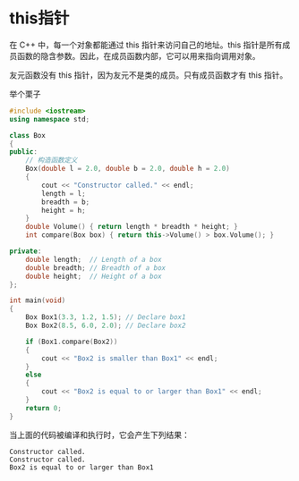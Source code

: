 # this指针

在 C++ 中，每一个对象都能通过 this 指针来访问自己的地址。this 指针是所有成员函数的隐含参数。因此，在成员函数内部，它可以用来指向调用对象。

友元函数没有 this 指针，因为友元不是类的成员。只有成员函数才有 this 指针。

举个栗子
```c++
#include <iostream>
using namespace std;

class Box
{
public:
    // 构造函数定义
    Box(double l = 2.0, double b = 2.0, double h = 2.0)
    {
        cout << "Constructor called." << endl;
        length = l;
        breadth = b;
        height = h;
    }
    double Volume() { return length * breadth * height; }
    int compare(Box box) { return this->Volume() > box.Volume(); }

private:
    double length;  // Length of a box
    double breadth; // Breadth of a box
    double height;  // Height of a box
};

int main(void)
{
    Box Box1(3.3, 1.2, 1.5); // Declare box1
    Box Box2(8.5, 6.0, 2.0); // Declare box2

    if (Box1.compare(Box2))
    {
        cout << "Box2 is smaller than Box1" << endl;
    }
    else
    {
        cout << "Box2 is equal to or larger than Box1" << endl;
    }
    return 0;
}
```

当上面的代码被编译和执行时，它会产生下列结果：

    Constructor called.
    Constructor called.
    Box2 is equal to or larger than Box1